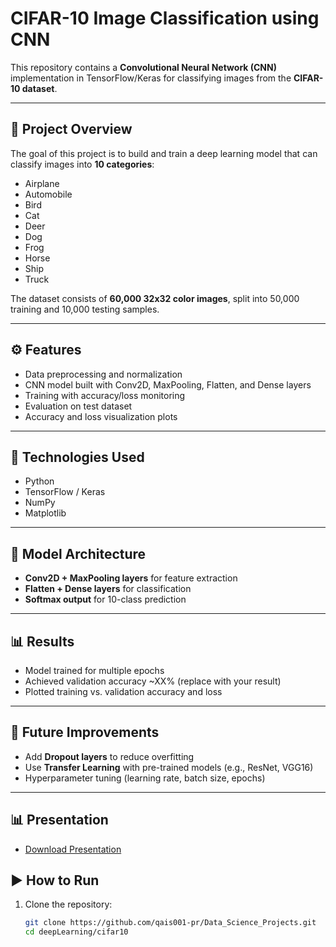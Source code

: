 # CIFAR-10 Image Classification using CNN

This repository contains a **Convolutional Neural Network (CNN)** implementation in TensorFlow/Keras for classifying images from the **CIFAR-10 dataset**.

---

## 📌 Project Overview
The goal of this project is to build and train a deep learning model that can classify images into **10 categories**:
- Airplane
- Automobile
- Bird
- Cat
- Deer
- Dog
- Frog
- Horse
- Ship
- Truck

The dataset consists of **60,000 32x32 color images**, split into 50,000 training and 10,000 testing samples.

---

## ⚙️ Features
- Data preprocessing and normalization  
- CNN model built with Conv2D, MaxPooling, Flatten, and Dense layers  
- Training with accuracy/loss monitoring  
- Evaluation on test dataset  
- Accuracy and loss visualization plots  

---

## 🚀 Technologies Used
- Python  
- TensorFlow / Keras  
- NumPy  
- Matplotlib  

---

## 🧩 Model Architecture
- **Conv2D + MaxPooling layers** for feature extraction  
- **Flatten + Dense layers** for classification  
- **Softmax output** for 10-class prediction  

---

## 📊 Results
- Model trained for multiple epochs  
- Achieved validation accuracy ~XX% (replace with your result)  
- Plotted training vs. validation accuracy and loss  

---

## 🔮 Future Improvements
- Add **Dropout layers** to reduce overfitting  
- Use **Transfer Learning** with pre-trained models (e.g., ResNet, VGG16)  
- Hyperparameter tuning (learning rate, batch size, epochs)  

---
## 📊 Presentation
- [Download Presentation](./docs/CIFAR-10-Classification-with-CNNs.pptx)
## ▶️ How to Run
1. Clone the repository:
   ```bash
   git clone https://github.com/qais001-pr/Data_Science_Projects.git
   cd deepLearning/cifar10
   ```
